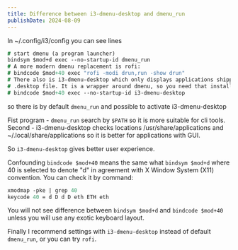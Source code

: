 ```yaml
---
title: Difference between i3-dmenu-desktop and dmenu_run
publishDate: 2024-08-09
---
```

In ~/.config/i3/config you can see lines

```i3
# start dmenu (a program launcher)
bindsym $mod+d exec --no-startup-id dmenu_run
# A more modern dmenu replacement is rofi:
# bindcode $mod+40 exec "rofi -modi drun,run -show drun"
# There also is i3-dmenu-desktop which only displays applications shipping a
# .desktop file. It is a wrapper around dmenu, so you need that installed.
# bindcode $mod+40 exec --no-startup-id i3-dmenu-desktop
```

so there is by default `dmenu_run` and possible to activate i3-dmenu-desktop

Fist program - `dmenu_run` search by `$PATH` so it is more suitable for cli tools. Second - i3-dmenu-desktop checks locations /usr/share/applications and ~/.local/share/applications so it is better for applications with GUI.

So `i3-dmenu-desktop` gives better user experience.

Confounding `bindcode $mod+40` means the same what `bindsym $mod+d` where 40 is selected to denote "d" in agreement with X Window System (X11) convention. You can check it by command:

```i3
xmodmap -pke | grep 40
keycode 40 = d D d D eth ETH eth
```

You will not see difference between `bindsym $mod+d` and `bindcode $mod+40` unless you will use any exotic keyboard layout.

Finally I recommend settings with `i3-dmenu-desktop` instead of default `dmenu_run`, or you can try `rofi`.